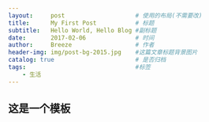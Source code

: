 ```yaml
---
layout:     post   				    # 使用的布局(不需要改)
title:      My First Post 			# 标题 
subtitle:   Hello World, Hello Blog #副标题
date:       2017-02-06 				# 时间
author:     Breeze 					# 作者
header-img: img/post-bg-2015.jpg 	#这篇文章标题背景图片
catalog: true 						# 是否归档
tags:								#标签
    - 生活
---
```


## 这是一个模板